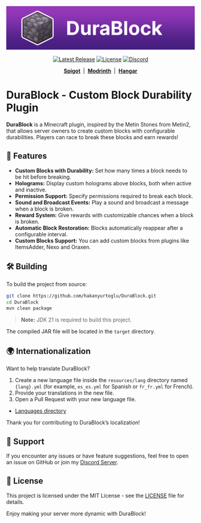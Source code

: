 <center><div align="center">

<img src="images/banner.png" alt="DuraBlockBanner">

[![Latest Release](https://img.shields.io/github/v/release/hakanyurtoglu/durablock?label=Latest%20Release)](https://github.com/hakanyurtoglu/durablock/releases/latest)
[![License](https://img.shields.io/github/license/hakanyurtoglu/durablock)](https://github.com/hakanyurtoglu/DuraBlock/blob/master/LICENSE)
[![Discord](https://img.shields.io/discord/1373698327949869076?color=5865F2&label=Discord&logo=discord&logoColor=white)](https://discord.gg/p3PbC4afzV)

<b>
  <a href="https://www.spigotmc.org/resources/durablock.125511/">Spigot</a>
</b> &nbsp;|&nbsp; 
<b>
  <a href="https://modrinth.com/plugin/durablock">Modrinth</a>
</b> &nbsp;|&nbsp; <b>
  <a href="https://hangar.papermc.io/raisy/DuraBlock">Hangar</a>
</b>

</div></center>

# DuraBlock - Custom Block Durability Plugin

**DuraBlock** is a Minecraft plugin, inspired by the Metin Stones from Metin2, that allows server owners to create custom blocks with configurable durabilities. Players can race to break these blocks and earn rewards!

## 🌟 Features

* **Custom Blocks with Durability:** Set how many times a block needs to be hit before breaking.
* **Holograms:** Display custom holograms above blocks, both when active and inactive.
* **Permission Support:** Specify permissions required to break each block.
* **Sound and Broadcast Events:** Play a sound and broadcast a message when a block is broken.
* **Reward System:** Give rewards with customizable chances when a block is broken.
* **Automatic Block Restoration:** Blocks automatically reappear after a configurable interval.
* **Custom Blocks Support:** You can add custom blocks from plugins like ItemsAdder, Nexo and Oraxen.

## 🛠️ Building

To build the project from source:

```sh
git clone https://github.com/hakanyurtoglu/DuraBlock.git
cd DuraBlock
mvn clean package
```

> **Note:** JDK 21 is required to build this project.

The compiled JAR file will be located in the `target` directory.

## 🌍 Internationalization

Want to help translate DuraBlock?

1. Create a new language file inside the `resources/lang` directory named `{lang}.yml` (for example, `es_es.yml` for Spanish or `fr_fr.yml` for French).
2. Provide your translations in the new file.
3. Open a Pull Request with your new language file.

* [Languages directory](https://github.com/hakanyurtoglu/DuraBlock/tree/master/src/main/resources/lang)


Thank you for contributing to DuraBlock’s localization!

## 💬 Support

If you encounter any issues or have feature suggestions, feel free to open an issue on GitHub or join my [Discord Server](https://discord.gg/p3PbC4afzV).

## 📝 License

This project is licensed under the MIT License - see the [LICENSE](https://github.com/hakanyurtoglu/DuraBlock/blob/master/LICENSE) file for details.

Enjoy making your server more dynamic with DuraBlock!
